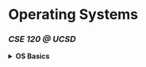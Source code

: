 # Operating Systems 
### _CSE 120 @ UCSD_ 

<details>
<summary><b>OS Basics</b></summary>
	<br>
	<ul>
		<li>
	<details>
	<summary><b>Lecture 2: Interactions with Apps and Hardware</b></summary> 
<pre>
	
## What is an OS?

- Code that sits between applications and hardware
- Provides abstractions to layers above
- Implements abstractions for and manages resources below

---

## Hardware of a Typical Computer
- System bus, CPUs, Memory, Network, Storage

---

## Software of a Typical (Unix) System

**User Level:**
- Application (user code, library calls)
- Libraries (compiled, header-defined interfaces)

**Kernel Level:**
- Portable OS Layer
- Machine-dependent Layer
- Bootstrap, System initialization
- Interrupts, Exceptions
- I/O device drivers, Memory management
- Processor & mode management

> Note: “kernel” ≈ “OS”

---

## Questions for this lecture

- How do we separate the OS layer from apps (and libraries)?
- How do we cross between these layers?
- With support from the hardware!

---

## Protection Mechanisms

- **Privileged instructions**
- **Memory protection**

## OS Interactions

- **Faults**
- **System calls**
- **Interrupts**

---

## Dual-Mode Operation

- Kernel mode: Can run all instructions
- User mode: Restricted, non-privileged instructions
- Mode indicated by a mode bit in a protected CPU control register

---

## Privileged Instructions

- Only executable in kernel mode
- CPU checks mode bit before executing
- Privileged actions include:
  - Direct I/O access
  - Memory management state changes
  - Protected register manipulation

---

## Example of a Privileged Instruction

- `HLT`: halts the CPU (only works in kernel mode)

---

## Memory Protection

- OS must:
  - Protect itself from user programs
  - Protect programs from each other
- Memory-management hardware enables protection:
  - Page tables, segmentation, TLB
  - Requires privileged instructions to configure

---

## Events

- **Definition**: An unnatural change in control flow
  - Stops current execution
  - May change context/mode
- OS defines handlers for each event type
- Kernel mode execution only triggered by an event

---

## Types of Events

- **Interrupts**: From external events (e.g., I/O, timers)
- **Exceptions** (Traps):
  - Caused by instruction execution
  - Include faults (e.g., privileged instruction) and system calls

---

## Faults

- Examples: divide by zero, page fault
- CPU:
  - Saves state
  - Switches to kernel mode
  - Finds & executes the appropriate fault handler
- Handler reverses these steps to return control

---

## Handling Faults

### Recovery
- OS may "fix" the issue (e.g., page fault)
- User program resumes after correction

### Termination
- If unrecoverable:
  - Kill process (no handler)
  - Write core dump, terminate

- **Kernel faults** = system crash:
  - Unix panic, Windows BSOD

---

## System Calls

- Interface between user programs and OS
- Performed using special instructions

### Categories:
- Process, memory, file, device management
- Communication

---

## System Call Mechanism

- System call instruction causes an exception
  - Transfers control to kernel
  - Passes syscall number
  - Saves/restores state
- Requires hardware support for context switch

---

## Examples of System Call Instructions

- `INT`: triggers syscall
- `SYSCALL`: on newer 64-bit CPUs

---

## System Call Example

```plaintext
User level:       read()
                    ↓
Library:          INT $0x03
                    ↓
Kernel:           read() routine
                    ↓
Return to user level
```

- Syscall numbers assigned by OS

---

## Referencing Data Between Spaces

- OS and user code have different address spaces
- Use **names/handles**, not raw pointers (e.g., file descriptors)

---

## Interrupts

- Triggered by hardware (timers, I/O)
- **Precise** on modern CPUs (instruction boundaries)

### Handling:
- Disable lower-priority interrupts
- Save state
- Execute ISR (Interrupt Service Routine)
- Re-enable interrupts
- Resume execution

---

## Example: Timer Interrupt

- Timer generates interrupt periodically
- Privileged instruction sets timer
- Used to:
  - Reclaim CPU (scheduling)
  - Enforce time limits
  - Sleep/delays

---

## Example: I/O Interrupt

- OS starts I/O → Device completes → Sends interrupt
- CPU context switches to ISR
- Resumes original process

---

## x86 Interrupts and Exceptions (1)

| Vector # | Mnemonic | Description | Type        |
|----------|----------|-------------|-------------|
| 0        | #DE      | Divide error | Fault       |
| 1        | #DB      | Debug        | Fault/Trap  |
| 2        | -        | NMI          | Interrupt   |
| 3        | #BP      | Breakpoint   | Trap        |
| 4        | #OF      | Overflow     | Trap        |
| 5        | #BR      | BOUND        | Trap        |
| 6        | #UD      | Invalid opcode | Fault     |
| 7        | #NM      | Device not available | Fault |
| 8        | #DF      | Double fault | Abort       |
| 9        | -        | Segment overrun | Fault    |

---

## x86 Interrupts and Exceptions (2)

| Vector # | Mnemonic | Description | Type        |
|----------|----------|-------------|-------------|
| 10       | #TS      | Invalid TSS | Fault       |
| 11       | #NP      | Segment not present | Fault |
| 12       | #SS      | Stack fault | Fault       |
| 13       | #GP      | General protection | Fault |
| 14       | #PF      | Page fault  | Fault       |
| 15       | -        | Reserved    | Fault       |
| 16       | #MF      | FP error    | Fault       |
| 17       | #AC      | Alignment check | Fault   |
| 18       | #MC      | Machine check | Abort     |
| 19–31    | -        | Reserved    | -           |
| 32–255   | -        | User-defined| Interrupt   |

---

## The OS as a Giant Interrupt Handler

- All kernel entry via:
  - Timer/I/O interrupts
  - Faults
  - System calls

```plaintext
[User Level] → [Event] → [Kernel Level]
→ Dispatcher → Fault Handler / ISR / Syscall Handler
```

---

## Practice Question

- After the call to `main()`, how many mode switches does the program perform?

---

## Summary

### Protection:
- Privileged instructions
- Memory protection

### OS Interactions:
- Faults
- System calls
- Interrupts
---
</pre>	
</details>
</li>
<li>
<details>
	<summary><b>Lecture 3: Processes</b></summary>
	
</details>
</li>	
</ul>
</details>
